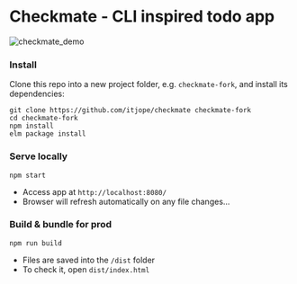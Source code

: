 # Checkmate - CLI inspired todo app

![checkmate_demo](https://cloud.githubusercontent.com/assets/5778239/20577265/d02f395c-b1c1-11e6-8cb7-5d71ebd75d1f.gif)

### Install
Clone this repo into a new project folder, e.g. `checkmate-fork`, and install its dependencies:
```
git clone https://github.com/itjope/checkmate checkmate-fork
cd checkmate-fork
npm install
elm package install
```

### Serve locally
```
npm start
```
* Access app at `http://localhost:8080/`
* Browser will refresh automatically on any file changes...


### Build & bundle for prod
```
npm run build
```

* Files are saved into the `/dist` folder
* To check it, open `dist/index.html`
